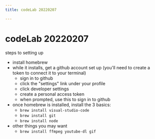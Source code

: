 ```yaml
---
title: codeLab 20220207

---
```


# codeLab 20220207

steps to setting up

* install homebrew
* while it installs, get a github account set up (you'll need to create a token to connect it to your terminal)
    * sign in to github
    * click the "settings" link under your profile
    * click developer settings
    * create a personal access token
    * when prompted, use this to sign in to github
* once homebrew is installed, install the 3 basics:
    * `brew install visual-studio-code`
    * `brew install git`
    * `brew install node`
* other things you may want
    * `brew install ffmpeg youtube-dl gif `

